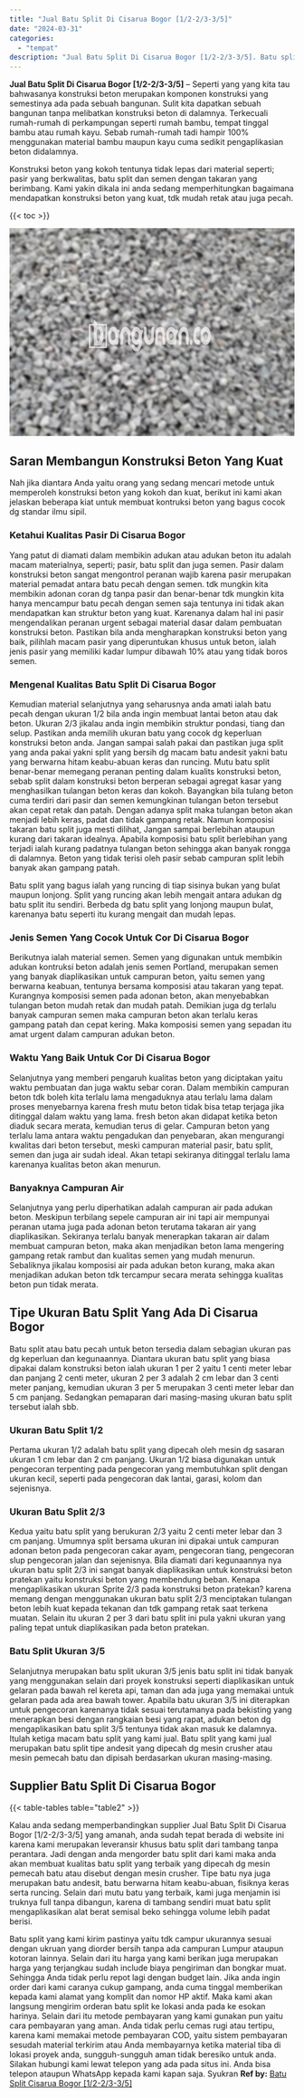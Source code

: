 ```yaml
---
title: "Jual Batu Split Di Cisarua Bogor [1/2-2/3-3/5]"
date: "2024-03-31"
categories: 
  - "tempat"
description: "Jual Batu Split Di Cisarua Bogor [1/2-2/3-3/5]. Batu split yang kami kirim pastinya yaitu tdk campur ukurannya sesuai dengan ukruan yang diorder bersih tanpa..."
---
```


**Jual Batu Split Di Cisarua Bogor \[1/2-2/3-3/5\]** – Seperti yang yang kita tau bahwasanya konstruksi beton merupakan komponen konstruksi yang semestinya ada pada sebuah bangunan. Sulit kita dapatkan sebuah bangunan tanpa melibatkan konstruksi beton di dalamnya. Terkecuali rumah-rumah di perkampungan seperti rumah bambu, tempat tinggal bambu atau rumah kayu. Sebab rumah-rumah tadi hampir 100% menggunakan material bambu maupun kayu cuma sedikit pengaplikasian beton didalamnya.

Konstruksi beton yang kokoh tentunya tidak lepas dari material seperti; pasir yang berkwalitas, batu split dan semen dengan takaran yang berimbang. Kami yakin dikala ini anda sedang memperhitungkan bagaimana mendapatkan konstruksi beton yang kuat, tdk mudah retak atau juga pecah.

{{< toc >}}

![Jual Batu Split Di Cisarua Bogor [1/2-2/3-3/5]](/images/jual-batu-split-37.png)

## Saran Membangun Konstruksi Beton Yang Kuat

Nah jika diantara Anda yaitu orang yang sedang mencari metode untuk memperoleh konstruksi beton yang kokoh dan kuat, berikut ini kami akan jelaskan beberapa kiat untuk membuat kontruksi beton yang bagus cocok dg standar ilmu sipil.

### Ketahui Kualitas Pasir Di Cisarua Bogor

Yang patut di diamati dalam membikin adukan atau adukan beton itu adalah macam materialnya, seperti; pasir, batu split dan juga semen. Pasir dalam konstruksi beton sangat mengontrol peranan wajib karena pasir merupakan material pemadat antara batu pecah dengan semen. tdk mungkin kita membikin adonan coran dg tanpa pasir dan benar-benar tdk mungkin kita hanya mencampur batu pecah dengan semen saja tentunya ini tidak akan mendapatkan kan struktur beton yang kuat. Karenanya dalam hal ini pasir mengendalikan peranan urgent sebagai material dasar dalam pembuatan konstruksi beton. Pastikan bila anda mengharapkan konstruksi beton yang baik, pilihlah macam pasir yang diperuntukan khusus untuk beton, ialah jenis pasir yang memiliki kadar lumpur dibawah 10% atau yang tidak boros semen.

### Mengenal Kualitas Batu Split Di Cisarua Bogor

Kemudian material selanjutnya yang seharusnya anda amati ialah batu pecah dengan ukuran 1/2 bila anda ingin membuat lantai beton atau dak beton. Ukuran 2/3 jikalau anda ingin membikin struktur pondasi, tiang dan selup. Pastikan anda memilih ukuran batu yang cocok dg keperluan konstruksi beton anda. Jangan sampai salah pakai dan pastikan juga split yang anda pakai yakni split yang bersih dg macam batu andesit yakni batu yang berwarna hitam keabu-abuan keras dan runcing. Mutu batu split benar-benar memegang peranan penting dalam kualits konstruksi beton, sebab split dalam konstruksi beton berperan sebagai agregat kasar yang menghasilkan tulangan beton keras dan kokoh. Bayangkan bila tulang beton cuma terdiri dari pasir dan semen kemungkinan tulangan beton tersebut akan cepat retak dan patah. Dengan adanya split maka tulangan beton akan menjadi lebih keras, padat dan tidak gampang retak. Namun komposisi takaran batu split juga mesti dilihat, Jangan sampai berlebihan ataupun kurang dari takaran idealnya. Apabila komposisi batu split berlebihan yang terjadi ialah kurang padatnya tulangan beton sehingga akan banyak rongga di dalamnya. Beton yang tidak terisi oleh pasir sebab campuran split lebih banyak akan gampang patah.

Batu split yang bagus ialah yang runcing di tiap sisinya bukan yang bulat maupun lonjong. Split yang runcing akan lebih mengait antara adukan dg batu split itu sendiri. Berbeda dg batu split yang lonjong maupun bulat, karenanya batu seperti itu kurang mengait dan mudah lepas.

### Jenis Semen Yang Cocok Untuk Cor Di Cisarua Bogor

Berikutnya ialah material semen. Semen yang digunakan untuk membikin adukan kontruksi beton adalah jenis semen Portland, merupakan semen yang banyak diaplikasikan untuk campuran beton, yaitu semen yang berwarna keabuan, tentunya bersama komposisi atau takaran yang tepat. Kurangnya komposisi semen pada adonan beton, akan menyebabkan tulangan beton mudah retak dan mudah patah. Demikian juga dg terlalu banyak campuran semen maka campuran beton akan terlalu keras gampang patah dan cepat kering. Maka komposisi semen yang sepadan itu amat urgent dalam campuran adukan beton.

### Waktu Yang Baik Untuk Cor Di Cisarua Bogor

Selanjutnya yang memberi pengaruh kualitas beton yang diciptakan yaitu waktu pembuatan dan juga waktu sebar coran. Dalam membikin campuran beton tdk boleh kita terlalu lama mengaduknya atau terlalu lama dalam proses menyebarnya karena fresh mutu beton tidak bisa tetap terjaga jika ditinggal dalam waktu yang lama. fresh beton akan didapat ketika beton diaduk secara merata, kemudian terus di gelar. Campuran beton yang terlalu lama antara waktu pengadukan dan penyebaran, akan mengurangi kwalitas dari beton tersebut, meski campuran material pasir, batu split, semen dan juga air sudah ideal. Akan tetapi sekiranya ditinggal terlalu lama karenanya kualitas beton akan menurun.

### Banyaknya Campuran Air

Selanjutnya yang perlu diperhatikan adalah campuran air pada adukan beton. Meskipun terbilang sepele campuran air ini tapi air mempunyai peranan utama juga pada adonan beton terutama takaran air yang diaplikasikan. Sekiranya terlalu banyak menerapkan takaran air dalam membuat campuran beton, maka akan menjadikan beton lama mengering gampang retak rambut dan kualitas semen yang mudah menurun. Sebaliknya jikalau komposisi air pada adukan beton kurang, maka akan menjadikan adukan beton tdk tercampur secara merata sehingga kualitas beton pun tidak merata.

## Tipe Ukuran Batu Split Yang Ada Di Cisarua Bogor

Batu split atau batu pecah untuk beton tersedia dalam sebagian ukuran pas dg keperluan dan kegunaannya. Diantara ukuran batu split yang biasa dipakai dalam konstruksi beton ialah ukuran 1 per 2 yaitu 1 centi meter lebar dan panjang 2 centi meter, ukuran 2 per 3 adalah 2 cm lebar dan 3 centi meter panjang, kemudian ukuran 3 per 5 merupakan 3 centi meter lebar dan 5 cm panjang. Sedangkan pemaparan dari masing-masing ukuran batu split tersebut ialah sbb.

### Ukuran Batu Split 1/2

Pertama ukuran 1/2 adalah batu split yang dipecah oleh mesin dg sasaran ukuran 1 cm lebar dan 2 cm panjang. Ukuran 1/2 biasa digunakan untuk pengecoran terpenting pada pengecoran yang membutuhkan split dengan ukuran kecil, seperti pada pengecoran dak lantai, garasi, kolom dan sejenisnya.

### Ukuran Batu Split 2/3

Kedua yaitu batu split yang berukuran 2/3 yaitu 2 centi meter lebar dan 3 cm panjang. Umumnya split bersama ukuran ini dipakai untuk campuran adonan beton pada pengecoran cakar ayam, pengecoran tiang, pengecoran slup pengecoran jalan dan sejenisnya. Bila diamati dari kegunaannya nya ukuran batu split 2/3 ini sangat banyak diaplikasikan untuk konstruksi beton pratekan yaitu konstruksi beton yang membendung beban. Kenapa mengaplikasikan ukuran Sprite 2/3 pada konstruksi beton pratekan? karena memang dengan menggunakan ukuran batu split 2/3 menciptakan tulangan beton lebih kuat kepada tekanan dan tdk gampang retak saat terkena muatan. Selain itu ukuran 2 per 3 dari batu split ini pula yakni ukuran yang paling tepat untuk diaplikasikan pada beton pratekan.

### Batu Split Ukuran 3/5

Selanjutnya merupakan batu split ukuran 3/5 jenis batu split ini tidak banyak yang menggunakan selain dari proyek konstruksi seperti diaplikasikan untuk gelaran pada bawah rel kereta api, taman dan ada juga yang memakai untuk gelaran pada ada area bawah tower. Apabila batu ukuran 3/5 ini diterapkan untuk pengecoran karenanya tidak sesuai terutamanya pada bekisting yang menerapkan besi dengan rangkaian besi yang rapat, adukan beton dg mengaplikasikan batu split 3/5 tentunya tidak akan masuk ke dalamnya. Itulah ketiga macam batu split yang kami jual. Batu split yang kami jual merupakan batu split tipe andesit yang dipecah dg mesin crusher atau mesin pemecah batu dan dipisah berdasarkan ukuran masing-masing.

## Supplier Batu Split Di Cisarua Bogor

{{< table-tables table="table2" >}}

Kalau anda sedang memperbandingkan supplier Jual Batu Split Di Cisarua Bogor \[1/2-2/3-3/5\] yang amanah, anda sudah tepat berada di website ini karena kami merupakan leveransir khusus batu split dari tambang tanpa perantara. Jadi dengan anda mengorder batu split dari kami maka anda akan membuat kualitas batu split yang terbaik yang dipecah dg mesin pemecah batu atau disebut dengan mesin crusher. Tipe batu nya juga merupakan batu andesit, batu berwarna hitam keabu-abuan, fisiknya keras serta runcing. Selain dari mutu batu yang terbaik, kami juga menjamin isi truknya full tanpa dibangun, karena di tambang sendiri muat batu split mengaplikasikan alat berat semisal beko sehingga volume lebih padat berisi.

Batu split yang kami kirim pastinya yaitu tdk campur ukurannya sesuai dengan ukruan yang diorder bersih tanpa ada campuran Lumpur ataupun kotoran lainnya. Selain dari itu harga yang kami berikan juga merupakan harga yang terjangkau sudah include biaya pengiriman dan bongkar muat. Sehingga Anda tidak perlu repot lagi dengan budget lain. Jika anda ingin order dari kami caranya cukup gampang, anda cuma tinggal memberikan kepada kami alamat yang komplit dan nomor HP aktif. Maka kami akan langsung mengirim orderan batu split ke lokasi anda pada ke esokan harinya. Selain dari itu metode pembayaran yang kami gunakan pun yaitu cara pembayaran yang aman. Anda tidak perlu cemas rugi atau tertipu, karena kami memakai metode pembayaran COD, yaitu sistem pembayaran sesudah material terkirim atau Anda membayarnya ketika material tiba di lokasi proyek anda, sungguh-sungguh aman tidak beresiko untuk anda. Silakan hubungi kami lewat telepon yang ada pada situs ini. Anda bisa telepon ataupun WhatsApp kepada kami kapan saja. Syukran
**Ref by:** [Batu Split Cisarua Bogor [1/2-2/3-3/5]](https://id.wikipedia.org/wiki/Batu)
